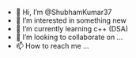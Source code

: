 - 👋 Hi, I’m @ShubhamKumar37
- 👀 I’m interested in something new
- 🌱 I’m currently learning c++ (DSA)
- 💞️ I’m looking to collaborate on ...
- 📫 How to reach me ...

<!---
ShubhamKumar37/ShubhamKumar37 is a ✨ special ✨ repository because its `README.md` (this file) appears on your GitHub profile.
You can click the Preview link to take a look at your changes.
--->
